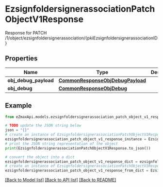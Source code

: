 # EzsignfoldersignerassociationPatchObjectV1Response

Response for PATCH /1/object/ezsignfoldersignerassociation/{pkiEzsignfoldersignerassociationID}

## Properties

Name | Type | Description | Notes
------------ | ------------- | ------------- | -------------
**obj_debug_payload** | [**CommonResponseObjDebugPayload**](CommonResponseObjDebugPayload.md) |  | 
**obj_debug** | [**CommonResponseObjDebug**](CommonResponseObjDebug.md) |  | [optional] 

## Example

```python
from eZmaxApi.models.ezsignfoldersignerassociation_patch_object_v1_response import EzsignfoldersignerassociationPatchObjectV1Response

# TODO update the JSON string below
json = "{}"
# create an instance of EzsignfoldersignerassociationPatchObjectV1Response from a JSON string
ezsignfoldersignerassociation_patch_object_v1_response_instance = EzsignfoldersignerassociationPatchObjectV1Response.from_json(json)
# print the JSON string representation of the object
print(EzsignfoldersignerassociationPatchObjectV1Response.to_json())

# convert the object into a dict
ezsignfoldersignerassociation_patch_object_v1_response_dict = ezsignfoldersignerassociation_patch_object_v1_response_instance.to_dict()
# create an instance of EzsignfoldersignerassociationPatchObjectV1Response from a dict
ezsignfoldersignerassociation_patch_object_v1_response_from_dict = EzsignfoldersignerassociationPatchObjectV1Response.from_dict(ezsignfoldersignerassociation_patch_object_v1_response_dict)
```
[[Back to Model list]](../README.md#documentation-for-models) [[Back to API list]](../README.md#documentation-for-api-endpoints) [[Back to README]](../README.md)


